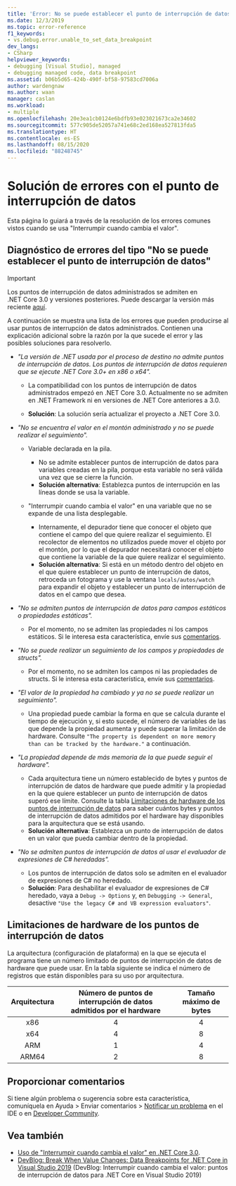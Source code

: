 ```yaml
---
title: 'Error: No se puede establecer el punto de interrupción de datos | Microsoft Docs'
ms.date: 12/3/2019
ms.topic: error-reference
f1_keywords:
- vs.debug.error.unable_to_set_data_breakpoint
dev_langs:
- CSharp
helpviewer_keywords:
- debugging [Visual Studio], managed
- debugging managed code, data breakpoint
ms.assetid: b06b5d65-424b-490f-bf58-97583cd7006a
author: wardengnaw
ms.author: waan
manager: caslan
ms.workload:
- multiple
ms.openlocfilehash: 20e3ea1cb0124e6bdfb93e023021673ca2e34602
ms.sourcegitcommit: 577c905de52057a741e68c2ed168ea527813fda5
ms.translationtype: HT
ms.contentlocale: es-ES
ms.lasthandoff: 08/15/2020
ms.locfileid: "88248745"
---
```

# <a name="troubleshooting-data-breakpoint-errors"></a>Solución de errores con el punto de interrupción de datos
Esta página lo guiará a través de la resolución de los errores comunes vistos cuando se usa "Interrumpir cuando cambia el valor".

## <a name="diagnosing-unable-to-set-data-breakpoint-errors"></a>Diagnóstico de errores del tipo "No se puede establecer el punto de interrupción de datos"
> [!IMPORTANT]
> Los puntos de interrupción de datos administrados se admiten en .NET Core 3.0 y versiones posteriores. Puede descargar la versión más reciente [aquí](https://dotnet.microsoft.com/download).

A continuación se muestra una lista de los errores que pueden producirse al usar puntos de interrupción de datos administrados. Contienen una explicación adicional sobre la razón por la que sucede el error y las posibles soluciones para resolverlo.

- *"La versión de .NET usada por el proceso de destino no admite puntos de interrupción de datos. Los puntos de interrupción de datos requieren que se ejecute .NET Core 3.0+ en x86 o x64".*

  - La compatibilidad con los puntos de interrupción de datos administrados empezó en .NET Core 3.0. Actualmente no se admiten en .NET Framework ni en versiones de .NET Core anteriores a 3.0. 
    
  - **Solución**: La solución sería actualizar el proyecto a .NET Core 3.0.

- *"No se encuentra el valor en el montón administrado y no se puede realizar el seguimiento".*
  - Variable declarada en la pila.
    - No se admite establecer puntos de interrupción de datos para variables creadas en la pila, porque esta variable no será válida una vez que se cierre la función.
    - **Solución alternativa**: Establezca puntos de interrupción en las líneas donde se usa la variable.

  - "Interrumpir cuando cambia el valor" en una variable que no se expande de una lista desplegable.
    - Internamente, el depurador tiene que conocer el objeto que contiene el campo del que quiere realizar el seguimiento. El recolector de elementos no utilizados puede mover el objeto por el montón, por lo que el depurador necesitará conocer el objeto que contiene la variable de la que quiere realizar el seguimiento. 
    - **Solución alternativa**: Si está en un método dentro del objeto en el que quiere establecer un punto de interrupción de datos, retroceda un fotograma y use la ventana `locals/autos/watch` para expandir el objeto y establecer un punto de interrupción de datos en el campo que desea.

- *"No se admiten puntos de interrupción de datos para campos estáticos o propiedades estáticas".*
    
  - Por el momento, no se admiten las propiedades ni los campos estáticos. Si le interesa esta característica, envíe sus [comentarios](#provide-feedback).

- *"No se puede realizar un seguimiento de los campos y propiedades de structs".*

  - Por el momento, no se admiten los campos ni las propiedades de structs. Si le interesa esta característica, envíe sus [comentarios](#provide-feedback).

- *"El valor de la propiedad ha cambiado y ya no se puede realizar un seguimiento".*

  - Una propiedad puede cambiar la forma en que se calcula durante el tiempo de ejecución y, si esto sucede, el número de variables de las que depende la propiedad aumenta y puede superar la limitación de hardware. Consulte `"The property is dependent on more memory than can be tracked by the hardware."` a continuación.

- *"La propiedad depende de más memoria de la que puede seguir el hardware".*
    
  - Cada arquitectura tiene un número establecido de bytes y puntos de interrupción de datos de hardware que puede admitir y la propiedad en la que quiere establecer un punto de interrupción de datos superó ese límite. Consulte la tabla [Limitaciones de hardware de los puntos de interrupción de datos](#data-breakpoint-hardware-limitations) para saber cuántos bytes y puntos de interrupción de datos admitidos por el hardware hay disponibles para la arquitectura que se está usando. 
  - **Solución alternativa**: Establezca un punto de interrupción de datos en un valor que pueda cambiar dentro de la propiedad.

- *"No se admiten puntos de interrupción de datos al usar el evaluador de expresiones de C# heredadas".*

  - Los puntos de interrupción de datos solo se admiten en el evaluador de expresiones de C# no heredado. 
  - **Solución**: Para deshabilitar el evaluador de expresiones de C# heredado, vaya a `Debug -> Options` y, en `Debugging -> General`, desactive `"Use the legacy C# and VB expression evaluators"`.

## <a name="data-breakpoint-hardware-limitations"></a>Limitaciones de hardware de los puntos de interrupción de datos

La arquitectura (configuración de plataforma) en la que se ejecuta el programa tiene un número limitado de puntos de interrupción de datos de hardware que puede usar. En la tabla siguiente se indica el número de registros que están disponibles para su uso por arquitectura.

| Arquitectura | Número de puntos de interrupción de datos admitidos por el hardware | Tamaño máximo de bytes|
| :-------------: |:-------------:| :-------------:|
| x86 | 4 | 4 |
| x64 | 4 | 8 |
| ARM | 1 | 4 |
| ARM64 | 2 | 8 |

## <a name="provide-feedback"></a>Proporcionar comentarios

Si tiene algún problema o sugerencia sobre esta característica, comuníquela en Ayuda > Enviar comentarios > [Notificar un problema](../ide/how-to-report-a-problem-with-visual-studio.md) en el IDE o en [Developer Community](https://developercommunity.visualstudio.com/).

## <a name="see-also"></a>Vea también

- [Uso de "Interrumpir cuando cambia el valor" en .NET Core 3.0](using-breakpoints.md#BKMK_set_a_data_breakpoint_native_cplusplus).
- [DevBlog: Break When Value Changes: Data Breakpoints for .NET Core in Visual Studio 2019](https://devblogs.microsoft.com/visualstudio/break-when-value-changes-data-breakpoints-for-net-core-in-visual-studio-2019/) (DevBlog: Interrumpir cuando cambia el valor: puntos de interrupción de datos para .NET Core en Visual Studio 2019)
